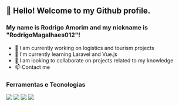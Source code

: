 ## 👋 Hello! Welcome to my Github profile.
### My name is Rodrigo Amorim and my nickname is "RodrigoMagalhaes012"!

- 🔭 I am currently working on logistics and tourism projects
- 🌱 I'm currently learning Laravel and Vue.js
- 👯 I am looking to collaborate on projects related to my knowledge
- 📫 Contact me

### Ferramentas e Tecnologias

<img src="https://cdn.jsdelivr.net/gh/devicons/devicon/icons/php/php-plain.svg" />

<img src="https://cdn.jsdelivr.net/gh/devicons/devicon/icons/laravel/laravel-plain-wordmark.svg" />

<img src="https://cdn.jsdelivr.net/gh/devicons/devicon/icons/javascript/javascript-original.svg" />

<img src="https://cdn.jsdelivr.net/gh/devicons/devicon/icons/vuejs/vuejs-original-wordmark.svg" />
          
          
          


